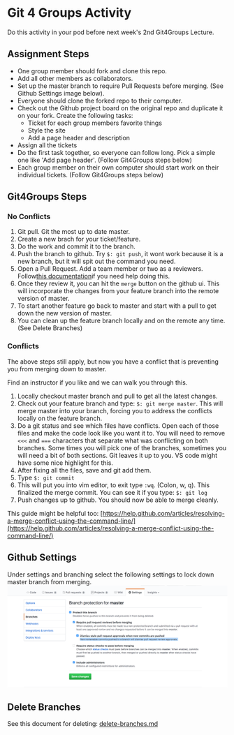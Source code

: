 # Git 4 Groups Activity
Do this activity in your pod before next week's 2nd Git4Groups Lecture. 

## Assignment Steps
- One group member should fork and clone this repo.
- Add all other members as collaborators.
- Set up the master branch to require Pull Requests before merging. (See Github Settings image below).
- Everyone should clone the forked repo to their computer.
- Check out the Github project board on the original repo and duplicate it on your fork. Create the following tasks:
	- Ticket for each group members favorite things
	- Style the site
	- Add a page header and description
- Assign all the tickets
- Do the first task together, so everyone can follow long. Pick a simple one like 'Add page header'. (Follow Git4Groups steps below)
- Each group member on their own computer should start work on their individual tickets. (Follow Git4Groups steps below)


## Git4Groups Steps
### No Conflicts
1. Git pull. Git the most up to date master.
2. Create a new brach for your ticket/feature.
3. Do the work and commit it to the branch.
4. Push the branch to github. Try `$: git push`, it wont work because it is a new branch, but it will spit out the command you need.
5. Open a Pull Request. Add a team member or two as a reviewers. Follow[this documentation](https://help.github.com/articles/creating-a-pull-request/)if you need help doing this. 
6. Once they review it, you can hit the `merge` button on the github ui. This will incorporate the changes from your feature branch into the remote version of master. 
7. To start another feature go back to master and start with a pull to get down the new version of master.
8. You can clean up the feature branch locally and on the remote any time. (See Delete Branches)
 
### Conflicts
The above steps still apply, but now you have a conflict that is preventing you from merging down to master.

Find an instructor if you like and we can walk you through this.

1. Locally checkout master branch and pull to get all the latest changes. 
2. Check out your feature branch and type: `$: git merge master`. This will merge master into your branch, forcing you to address the conflicts locally on the feature branch.
3. Do a git status and see which files have conflicts. Open each of those files and make the code look like you want it to. You will need to remove `<<<` and `===` characters that separate what was conflicting on both branches. Some times you will pick one of the branches, sometimes you will need a bit of both sections. Git leaves it up to you. VS code might have some nice highlight for this.
4. After fixing all the files, save and git add them.
5. Type `$: git commit`
6. This will put you into vim editor, to exit type `:wq`. (Colon, w, q). This finalized the merge commit. You can see it if you type: `$: git log`
7. Push changes up to github. You should now be able to merge cleanly.

This guide might be helpful too: [https://help.github.com/articles/resolving-a-merge-conflict-using-the-command-line/](https://help.github.com/articles/resolving-a-merge-conflict-using-the-command-line/)

## Github Settings 
Under settings and branching select the following settings to lock down master branch from merging.
![Alt Image Text](github-settings.png)

## Delete Branches
See this document for deleting: [delete-branches.md](delete-branches.md)